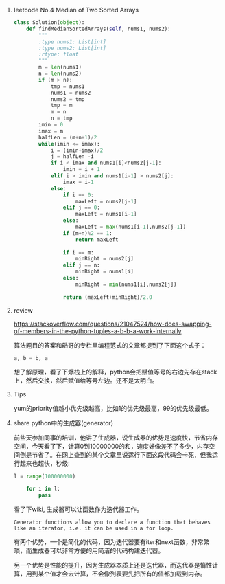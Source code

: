 1. leetcode No.4 Median of Two Sorted Arrays

   ```python
   class Solution(object):
       def findMedianSortedArrays(self, nums1, nums2):
           """
           :type nums1: List[int]
           :type nums2: List[int]
           :rtype: float
           """
           m = len(nums1)
           n = len(nums2)
           if (m > n):
               tmp = nums1
               nums1 = nums2
               nums2 = tmp
               tmp = m
               m = n
               n = tmp
           imin = 0
           imax = m
           halfLen = (m+n+1)/2
           while(imin <= imax):
               i = (imin+imax)/2
               j = halfLen -i
               if i < imax and nums1[i]<nums2[j-1]:
                   imin = i + 1
               elif i > imin and nums1[i-1] > nums2[j]:
                   imax = i-1
               else:
                   if i == 0:
                       maxLeft = nums2[j-1]
                   elif j == 0:
                       maxLeft = nums1[i-1]
                   else:
                       maxLeft = max(nums1[i-1],nums2[j-1])
                   if (m+n)%2 == 1:
                       return maxLeft
                   
                   if i == m:
                       minRight = nums2[j]
                   elif j == n:
                       minRight = nums1[i]
                   else:
                       minRight = min(nums1[i],nums2[j])
                   
                   return (maxLeft+minRight)/2.0
   ```


2. review

   https://stackoverflow.com/questions/21047524/how-does-swapping-of-members-in-the-python-tuples-a-b-b-a-work-internally

   算法题目的答案和皓哥的专栏里编程范式的文章都提到了下面这个式子：

   ```python
   a, b = b, a
   ```

   想了解原理，看了下爆栈上的解释，python会把赋值等号的右边先存在stack上，然后交换，然后赋值给等号左边。还不是太明白。

3. Tips

   yum的priority值越小优先级越高，比如1的优先级最高，99的优先级最低。

4. share python中的生成器(generator)

   前些天参加同事的培训，他讲了生成器，说生成器的优势是速度快，节省内存空间，今天看了下，计算0到10000000的和，速度好像差不了多少，内存空间倒是节省了。在网上查到的某个文章里说运行下面这段代码会卡死，但我运行起来也超快，秒级:

   ```python
   l = range(100000000)
   
       for i in l:
           pass
   ```



   看了下wiki, 生成器可以让函数作为迭代器工作。

   ```
   Generator functions allow you to declare a function that behaves like an iterator, i.e. it can be used in a for loop.
   ```

   有两个优势，一个是简化的代码，因为迭代器要有iter和next函数，非常繁琐，而生成器可以非常方便的用简洁的代码构建迭代器。

   另一个优势是性能的提升，因为生成器本质上还是迭代器，而迭代器是惰性计算，用到某个值才会去计算，不会像列表要先把所有的值都加载到内存。
